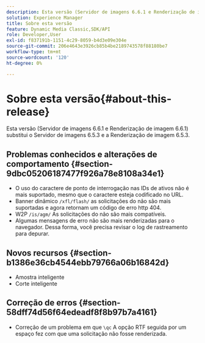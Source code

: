 ```yaml
---
description: Esta versão (Servidor de imagens 6.6.1 e Renderização de imagem 6.6.1) substitui o Servidor de imagens 6.5.3 e a Renderização de imagem 6.5.3.
solution: Experience Manager
title: Sobre esta versão
feature: Dynamic Media Classic,SDK/API
role: Developer,User
exl-id: f837191b-1151-4c29-8059-b4d3e09e304e
source-git-commit: 206e4643e3926cb85b4be2189743578f88180be7
workflow-type: tm+mt
source-wordcount: '120'
ht-degree: 0%

---
```


# Sobre esta versão{#about-this-release}

Esta versão (Servidor de imagens 6.6.1 e Renderização de imagem 6.6.1) substitui o Servidor de imagens 6.5.3 e a Renderização de imagem 6.5.3.

## Problemas conhecidos e alterações de comportamento {#section-9dbc05206187477f926a78e8108a34e1}

* O uso do caractere de ponto de interrogação nas IDs de ativos não é mais suportado, mesmo que o caractere esteja codificado no URL.
* Banner dinâmico `/xfl/flash/` as solicitações do não são mais suportadas e agora retornam um código de erro http 404.
* W2P `/is/agm/` As solicitações do não são mais compatíveis.
* Algumas mensagens de erro não são mais renderizadas para o navegador. Dessa forma, você precisa revisar o log de rastreamento para depurar.

## Novos recursos {#section-b1386e36cb4544ebb79766a06b16842d}

* Amostra inteligente
* Corte inteligente

## Correção de erros {#section-58dff74d56f64edeadf8f8b97b7a4161}

* Correção de um problema em que `\qc` A opção RTF seguida por um espaço fez com que uma solicitação não fosse renderizada.
